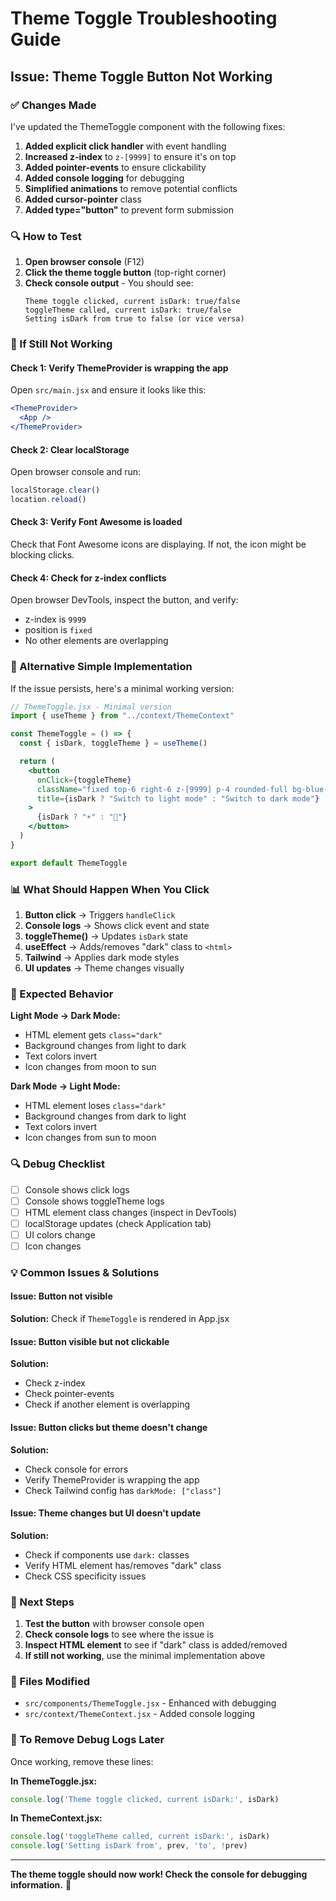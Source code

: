 # Theme Toggle Troubleshooting Guide

## Issue: Theme Toggle Button Not Working

### ✅ Changes Made

I've updated the ThemeToggle component with the following fixes:

1. **Added explicit click handler** with event handling
2. **Increased z-index** to `z-[9999]` to ensure it's on top
3. **Added pointer-events** to ensure clickability
4. **Added console logging** for debugging
5. **Simplified animations** to remove potential conflicts
6. **Added cursor-pointer** class
7. **Added type="button"** to prevent form submission

### 🔍 How to Test

1. **Open browser console** (F12)
2. **Click the theme toggle button** (top-right corner)
3. **Check console output** - You should see:
   ```
   Theme toggle clicked, current isDark: true/false
   toggleTheme called, current isDark: true/false
   Setting isDark from true to false (or vice versa)
   ```

### 🐛 If Still Not Working

#### Check 1: Verify ThemeProvider is wrapping the app
Open `src/main.jsx` and ensure it looks like this:
```jsx
<ThemeProvider>
  <App />
</ThemeProvider>
```

#### Check 2: Clear localStorage
Open browser console and run:
```javascript
localStorage.clear()
location.reload()
```

#### Check 3: Verify Font Awesome is loaded
Check that Font Awesome icons are displaying. If not, the icon might be blocking clicks.

#### Check 4: Check for z-index conflicts
Open browser DevTools, inspect the button, and verify:
- z-index is `9999`
- position is `fixed`
- No other elements are overlapping

### 🔧 Alternative Simple Implementation

If the issue persists, here's a minimal working version:

```jsx
// ThemeToggle.jsx - Minimal version
import { useTheme } from "../context/ThemeContext"

const ThemeToggle = () => {
  const { isDark, toggleTheme } = useTheme()

  return (
    <button
      onClick={toggleTheme}
      className="fixed top-6 right-6 z-[9999] p-4 rounded-full bg-blue-600 text-white shadow-lg hover:bg-blue-700 transition-all"
      title={isDark ? "Switch to light mode" : "Switch to dark mode"}
    >
      {isDark ? "☀️" : "🌙"}
    </button>
  )
}

export default ThemeToggle
```

### 📊 What Should Happen When You Click

1. **Button click** → Triggers `handleClick`
2. **Console logs** → Shows click event and state
3. **toggleTheme()** → Updates `isDark` state
4. **useEffect** → Adds/removes "dark" class to `<html>`
5. **Tailwind** → Applies dark mode styles
6. **UI updates** → Theme changes visually

### 🎯 Expected Behavior

**Light Mode → Dark Mode:**
- HTML element gets `class="dark"`
- Background changes from light to dark
- Text colors invert
- Icon changes from moon to sun

**Dark Mode → Light Mode:**
- HTML element loses `class="dark"`
- Background changes from dark to light
- Text colors invert
- Icon changes from sun to moon

### 🔍 Debug Checklist

- [ ] Console shows click logs
- [ ] Console shows toggleTheme logs
- [ ] HTML element class changes (inspect in DevTools)
- [ ] localStorage updates (check Application tab)
- [ ] UI colors change
- [ ] Icon changes

### 💡 Common Issues & Solutions

#### Issue: Button not visible
**Solution:** Check if `ThemeToggle` is rendered in App.jsx

#### Issue: Button visible but not clickable
**Solution:** 
- Check z-index
- Check pointer-events
- Check if another element is overlapping

#### Issue: Button clicks but theme doesn't change
**Solution:**
- Check console for errors
- Verify ThemeProvider is wrapping the app
- Check Tailwind config has `darkMode: ["class"]`

#### Issue: Theme changes but UI doesn't update
**Solution:**
- Check if components use `dark:` classes
- Verify HTML element has/removes "dark" class
- Check CSS specificity issues

### 🚀 Next Steps

1. **Test the button** with browser console open
2. **Check console logs** to see where the issue is
3. **Inspect HTML element** to see if "dark" class is added/removed
4. **If still not working**, use the minimal implementation above

### 📝 Files Modified

- `src/components/ThemeToggle.jsx` - Enhanced with debugging
- `src/context/ThemeContext.jsx` - Added console logging

### 🔄 To Remove Debug Logs Later

Once working, remove these lines:

**In ThemeToggle.jsx:**
```jsx
console.log('Theme toggle clicked, current isDark:', isDark)
```

**In ThemeContext.jsx:**
```jsx
console.log('toggleTheme called, current isDark:', isDark)
console.log('Setting isDark from', prev, 'to', !prev)
```

---

**The theme toggle should now work! Check the console for debugging information.** 🎉
